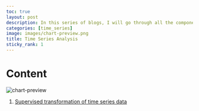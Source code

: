 ```yaml
---
toc: true
layout: post
description: In this series of blogs, I will go through all the components of doing time series analysis.
categories: [time_series]
image: images/chart-preview.png
title: Time Series Analysis
sticky_rank: 1
---
```

# Content
![chart-preview]({{site.baseurl}}/images/chart-preview.png " ")

1. [Supervised transformation of time series data](https://alokrajg.github.io/ARG/2021/04/21/time-series-supervised-transformation.html)

